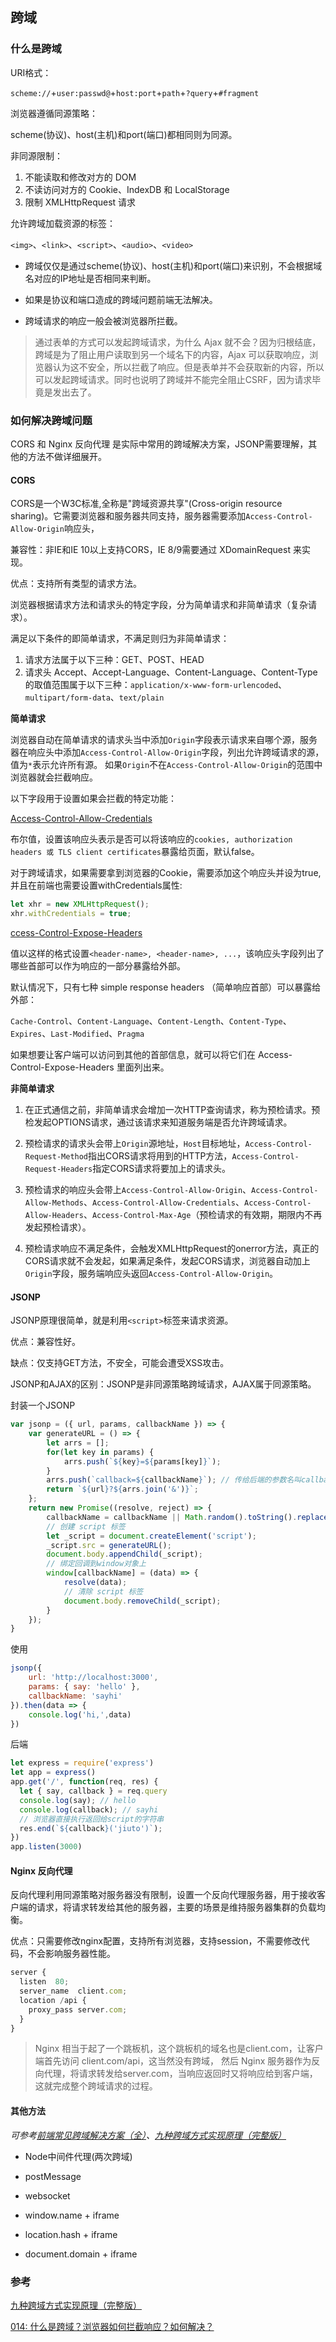 ## 跨域

### 什么是跨域

URI格式：

`scheme://`+`user:passwd@`+`host:port`+`path`+`?query`+`#fragment`

浏览器遵循同源策略：

scheme(协议)、host(主机)和port(端口)都相同则为同源。

非同源限制：

1. 不能读取和修改对方的 DOM
2. 不读访问对方的 Cookie、IndexDB 和 LocalStorage
3. 限制 XMLHttpRequest 请求

允许跨域加载资源的标签：

`<img>`、`<link>`、`<script>`、`<audio>`、`<video>`

+ 跨域仅仅是通过scheme(协议)、host(主机)和port(端口)来识别，不会根据域名对应的IP地址是否相同来判断。

+ 如果是协议和端口造成的跨域问题前端无法解决。

+ 跨域请求的响应一般会被浏览器所拦截。

> 通过表单的方式可以发起跨域请求，为什么 Ajax 就不会？因为归根结底，跨域是为了阻止用户读取到另一个域名下的内容，Ajax 可以获取响应，浏览器认为这不安全，所以拦截了响应。但是表单并不会获取新的内容，所以可以发起跨域请求。同时也说明了跨域并不能完全阻止CSRF，因为请求毕竟是发出去了。

### 如何解决跨域问题

CORS 和 Nginx 反向代理 是实际中常用的跨域解决方案，JSONP需要理解，其他的方法不做详细展开。

#### CORS

CORS是一个W3C标准,全称是"跨域资源共享"(Cross-origin resource sharing)。它需要浏览器和服务器共同支持，服务器需要添加`Access-Control-Allow-Origin`响应头，

兼容性：非IE和IE 10以上支持CORS，IE 8/9需要通过 XDomainRequest 来实现。

优点：支持所有类型的请求方法。

浏览器根据请求方法和请求头的特定字段，分为简单请求和非简单请求（复杂请求）。

满足以下条件的即简单请求，不满足则归为非简单请求：
1. 请求方法属于以下三种：GET、POST、HEAD
2. 请求头 Accept、Accept-Language、Content-Language、Content-Type的取值范围属于以下三种：`application/x-www-form-urlencoded`、`multipart/form-data`、`text/plain`

**简单请求**

浏览器自动在简单请求的请求头当中添加`Origin`字段表示请求来自哪个源，服务器在响应头中添加`Access-Control-Allow-Origin`字段，列出允许跨域请求的源，值为`*`表示允许所有源。
如果`Origin`不在`Access-Control-Allow-Origin`的范围中浏览器就会拦截响应。

以下字段用于设置如果会拦截的特定功能：

[Access-Control-Allow-Credentials](https://developer.mozilla.org/zh-CN/docs/Web/HTTP/Headers/Access-Control-Allow-Credentials)

布尔值，设置该响应头表示是否可以将该响应的`cookies, authorization headers 或 TLS client certificates`暴露给页面，默认false。

对于跨域请求，如果需要拿到浏览器的Cookie，需要添加这个响应头并设为true, 并且在前端也需要设置withCredentials属性:

``` js
let xhr = new XMLHttpRequest();
xhr.withCredentials = true;
```

[ccess-Control-Expose-Headers](https://developer.mozilla.org/zh-CN/docs/Web/HTTP/Headers/Access-Control-Expose-Headers)

值以这样的格式设置`<header-name>, <header-name>, ...`，该响应头字段列出了哪些首部可以作为响应的一部分暴露给外部。

默认情况下，只有七种 simple response headers （简单响应首部）可以暴露给外部：

`Cache-Control`、`Content-Language`、`Content-Length`、`Content-Type`、`Expires`、`Last-Modified`、`Pragma`

如果想要让客户端可以访问到其他的首部信息，就可以将它们在 Access-Control-Expose-Headers 里面列出来。

**非简单请求**

1. 在正式通信之前，非简单请求会增加一次HTTP查询请求，称为预检请求。预检发起OPTIONS请求，通过该请求来知道服务端是否允许跨域请求。

2. 预检请求的请求头会带上`Origin`源地址，`Host`目标地址，`Access-Control-Request-Method`指出CORS请求将用到的HTTP方法，`Access-Control-Request-Headers`指定CORS请求将要加上的请求头。

3. 预检请求的响应头会带上`Access-Control-Allow-Origin`、`Access-Control-Allow-Methods`、`Access-Control-Allow-Credentials`、`Access-Control-Allow-Headers`、`Access-Control-Max-Age`（预检请求的有效期，期限内不再发起预检请求）。

4. 预检请求响应不满足条件，会触发XMLHttpRequest的onerror方法，真正的CORS请求就不会发起，如果满足条件，发起CORS请求，浏览器自动加上`Origin`字段，服务端响应头返回`Access-Control-Allow-Origin`。

#### JSONP

JSONP原理很简单，就是利用`<script>`标签来请求资源。

优点：兼容性好。

缺点：仅支持GET方法，不安全，可能会遭受XSS攻击。

JSONP和AJAX的区别：JSONP是非同源策略跨域请求，AJAX属于同源策略。

封装一个JSONP

``` js
var jsonp = ({ url, params, callbackName }) => {
    var generateURL = () => {
        let arrs = [];
        for(let key in params) {
            arrs.push(`${key}=${params[key]}`);
        }
        arrs.push(`callback=${callbackName}`); // 传给后端的参数名叫callback
        return `${url}?${arrs.join('&')}`;
    };
    return new Promise((resolve, reject) => {
        callbackName = callbackName || Math.random().toString().replace('.', ''); 
        // 创建 script 标签
        let _script = document.createElement('script');
        _script.src = generateURL();
        document.body.appendChild(_script);
        // 绑定回调到window对象上
        window[callbackName] = (data) => {
            resolve(data);
            // 清除 script 标签
            document.body.removeChild(_script);
        }
    });
}
```

使用

``` js
jsonp({
    url: 'http://localhost:3000',
    params: { say: 'hello' },
    callbackName: 'sayhi'
}).then(data => {
    console.log('hi,',data)
})
```

后端

``` js
let express = require('express')
let app = express()
app.get('/', function(req, res) {
  let { say, callback } = req.query
  console.log(say); // hello
  console.log(callback); // sayhi
  // 浏览器直接执行返回给script的字符串
  res.end(`${callback}('jiuto')`);
})
app.listen(3000)
```

#### Nginx 反向代理

反向代理利用同源策略对服务器没有限制，设置一个反向代理服务器，用于接收客户端的请求，将请求转发给其他的服务器，主要的场景是维持服务器集群的负载均衡。

优点：只需要修改nginx配置，支持所有浏览器，支持session，不需要修改代码，不会影响服务器性能。

``` js
server {
  listen  80;
  server_name  client.com;
  location /api {
    proxy_pass server.com;
  }
}
```

> Nginx 相当于起了一个跳板机，这个跳板机的域名也是client.com，让客户端首先访问 client.com/api，这当然没有跨域，
> 然后 Nginx 服务器作为反向代理，将请求转发给server.com，当响应返回时又将响应给到客户端，这就完成整个跨域请求的过程。

#### 其他方法

*可参考[前端常见跨域解决方案（全）](https://segmentfault.com/a/1190000011145364)、[九种跨域方式实现原理（完整版）](https://juejin.cn/post/6844903767226351623#heading-5)*

+ Node中间件代理(两次跨域)

+ postMessage

+ websocket

+ window.name + iframe

+ location.hash + iframe

+ document.domain + iframe

### 参考

[九种跨域方式实现原理（完整版）](https://juejin.cn/post/6844903767226351623#heading-5)

[014: 什么是跨域？浏览器如何拦截响应？如何解决？](https://juejin.cn/post/6844904100035821575#heading-67)
